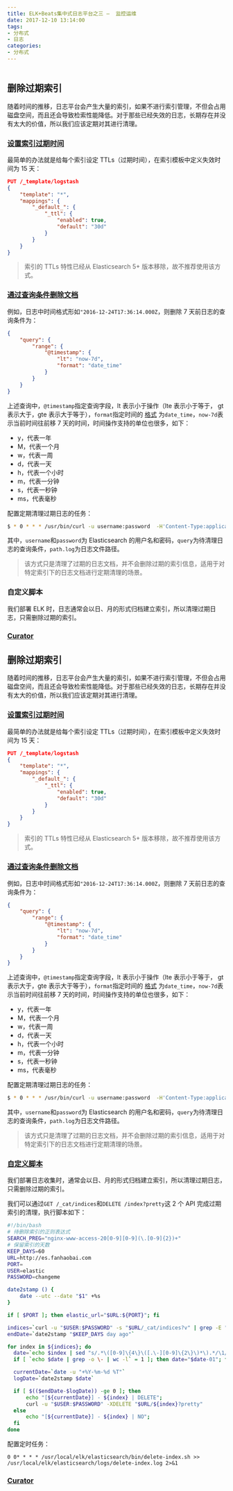 ```yaml
---
title: ELK+Beats集中式日志平台之三 —  监控运维
date: 2017-12-10 13:14:00
tags:
- 分布式
- 日志
categories:
- 分布式
---
```


![]()<!--more-->

## 删除过期索引

随着时间的推移，日志平台会产生大量的索引，如果不进行索引管理，不但会占用磁盘空间，而且还会导致检索性能降低。对于那些已经失效的日志，长期存在并没有太大的价值，所以我们应该定期对其进行清理。

### [设置索引过期时间](https://www.elastic.co/guide/en/elasticsearch/reference/2.4/mapping-ttl-field.html)

最简单的办法就是给每个索引设定 TTLs（过期时间），在索引模板中定义失效时间为 15 天：

```Json
PUT /_template/logstash
{
    "template": "*",  
    "mappings": {
        "_default_": {
            "_ttl": {
                "enabled": true,
                "default": "30d"
            }
        }
    }
}
```

> 索引的 TTLs 特性已经从 Elasticsearch 5+ 版本移除，故不推荐使用该方式。

### [通过查询条件删除文档](https://www.elastic.co/guide/en/elasticsearch/reference/current/docs-delete-by-query.html)

例如，日志中时间格式形如`"2016-12-24T17:36:14.000Z`，则删除 7 天前日志的查询条件为：

```Json
{
    "query": {
        "range": {
            "@timestamp": {
                "lt": "now-7d",
                "format": "date_time"
            }
        }
    }
}
```

上述查询中，`@timestamp`指定查询字段，lt 表示小于操作（lte 表示小于等于， gt 表示大于，gte 表示大于等于），`format`指定时间的 [格式](https://www.elastic.co/guide/en/elasticsearch/reference/5.6/mapping-date-format.html) 为`date_time`，`now-7d`表示当前时间往前移 7 天的时间，时间操作支持的单位也很多，如下：

* y，代表一年
* M，代表一个月
* w，代表一周
* d，代表一天
* h，代表一个小时
* m，代表一分钟
* s，代表一秒钟
* ms，代表毫秒

配置定期清理过期日志的任务：

```Bash
$ * 0 * * * /usr/bin/curl -u username:password  -H'Content-Type:application/json' -d'query' -XPOST "host/*/_delete_by_query?pretty" > path.log
```

其中，`username`和`password`为 Elasticsearch 的用户名和密码，`query`为待清理日志的查询条件，`path.log`为日志文件路径。

> 该方式只是清理了过期的日志文档，并不会删除过期的索引信息，适用于对特定索引下的日志文档进行定期清理的场景。

### 自定义脚本

我们部署 ELK 时，日志通常会以日、月的形式归档建立索引，所以清理过期日志，只需删除过期的索引。



### [Curator]()
## 删除过期索引

随着时间的推移，日志平台会产生大量的索引，如果不进行索引管理，不但会占用磁盘空间，而且还会导致检索性能降低。对于那些已经失效的日志，长期存在并没有太大的价值，所以我们应该定期对其进行清理。

### [设置索引过期时间](https://www.elastic.co/guide/en/elasticsearch/reference/2.4/mapping-ttl-field.html)

最简单的办法就是给每个索引设定 TTLs（过期时间），在索引模板中定义失效时间为 15 天：

```Json
PUT /_template/logstash
{
    "template": "*",  
    "mappings": {
        "_default_": {
            "_ttl": {
                "enabled": true,
                "default": "30d"
            }
        }
    }
}
```

> 索引的 TTLs 特性已经从 Elasticsearch 5+ 版本移除，故不推荐使用该方式。

### [通过查询条件删除文档](https://www.elastic.co/guide/en/elasticsearch/reference/current/docs-delete-by-query.html)

例如，日志中时间格式形如`"2016-12-24T17:36:14.000Z`，则删除 7 天前日志的查询条件为：

```Json
{
    "query": {
        "range": {
            "@timestamp": {
                "lt": "now-7d",
                "format": "date_time"
            }
        }
    }
}
```

上述查询中，`@timestamp`指定查询字段，lt 表示小于操作（lte 表示小于等于， gt 表示大于，gte 表示大于等于），`format`指定时间的 [格式](https://www.elastic.co/guide/en/elasticsearch/reference/5.6/mapping-date-format.html) 为`date_time`，`now-7d`表示当前时间往前移 7 天的时间，时间操作支持的单位也很多，如下：

* y，代表一年
* M，代表一个月
* w，代表一周
* d，代表一天
* h，代表一个小时
* m，代表一分钟
* s，代表一秒钟
* ms，代表毫秒

配置定期清理过期日志的任务：

```Bash
$ * 0 * * * /usr/bin/curl -u username:password  -H'Content-Type:application/json' -d'query' -XPOST "host/*/_delete_by_query?pretty" > path.log
```

其中，`username`和`password`为 Elasticsearch 的用户名和密码，`query`为待清理日志的查询条件，`path.log`为日志文件路径。

> 该方式只是清理了过期的日志文档，并不会删除过期的索引信息，适用于对特定索引下的日志文档进行定期清理的场景。

### [自定义脚本]()

我们部署日志收集时，通常会以日、月的形式归档建立索引，所以清理过期日志，只需删除过期的索引。

我们可以通过`GET /_cat/indices`和`DELETE /index?pretty`这 2 个 API 完成过期索引的清理，执行脚本如下：

```Bash
#!/bin/bash
# 待删除索引的正则表达式
SEARCH_PREG="nginx-www-access-20[0-9][0-9](\.[0-9]{2})+"
# 保留索引的天数
KEEP_DAYS=60
URL=http://es.fanhaobai.com
PORT=
USER=elastic
PASSWORD=changeme

date2stamp () {
    date --utc --date "$1" +%s
}

if [ $PORT ]; then elastic_url="$URL:${PORT}"; fi

indices=`curl -u "$USER:$PASSWORD" -s "$URL/_cat/indices?v" | grep -E "$SEARCH_PREG" | awk '{ print $3 }'`
endDate=`date2stamp "$KEEP_DAYS day ago"`

for index in ${indices}; do
  date=`echo $index | sed "s/.*\([0-9]\{4\}\([.\-][0-9]\{2\}\)*\).*/\1/g" | sed 's/[.\-]/-/g'`
  if [ `echo $date | grep -o \- | wc -l` = 1 ]; then date="$date-01"; fi

  currentDate=`date -u "+%Y-%m-%d %T"`
  logDate=`date2stamp $date`

  if [ $(($endDate-$logDate)) -ge 0 ]; then
      echo "[${currentDate}] - ${index} | DELETE";
      curl -u "$USER:$PASSWORD" -XDELETE "$URL/${index}?pretty"
  else
      echo "[${currentDate}] - ${index} | NO";
  fi
done
```

配置定时任务：

```
0 0* * * * /usr/local/elk/elasticsearch/bin/delete-index.sh >> /usr/local/elk/elasticsearch/logs/delete-index.log 2>&1
```

### [Curator]()
